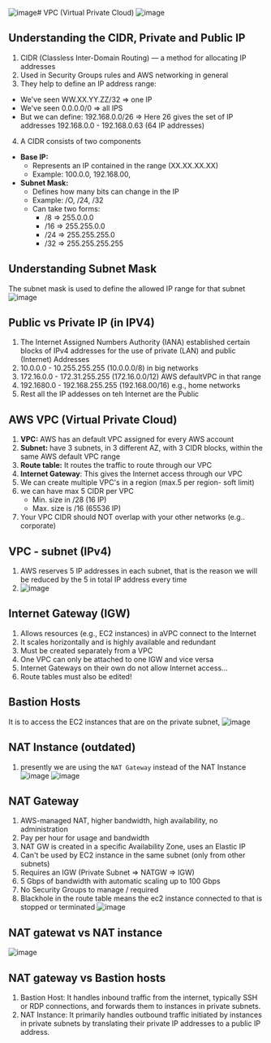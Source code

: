 ![image](https://github.com/bhargavsp/aws_solution-architect/assets/45779321/0a27657a-6cda-42ed-b539-6790b9c6d246)# VPC (Virtual Private Cloud)
![image](https://github.com/bhargavsp/aws_solution-architect/assets/45779321/55d97410-81a8-427a-b06f-2db00dc96bf1)

## Understanding the CIDR, Private and Public IP
1. CIDR (Classless Inter-Domain Routing) — a method for allocating IP addresses
2. Used in Security Groups rules and AWS networking in general
3. They help to define an IP address range: 
* We've seen WW.XX.YY.ZZ/32 => one IP 
* We've seen 0.0.0.0/0 => all IPS 
* But we can define: 192.168.0.0/26 => Here 26 gives the set of IP addresses 192.168.0.0 - 192.168.0.63 (64 IP addresses)
4. A CIDR consists of two components 
* **Base IP:** 
  * Represents an IP contained in the range (XX.XX.XX.XX) 
  * Example: 100.0.0, 192.168.00, 
* **Subnet Mask:** 
  * Defines how many bits can change in the IP 
  * Example: /O, /24, /32 
  * Can take two forms: 
    * /8 => 255.0.0.0 
    * /16 => 255.255.0.0 
    * /24 => 255.255.255.0 
    * /32 => 255.255.255.255

## Understanding Subnet Mask
The subnet mask is used to define the allowed IP range for that subnet
![image](https://github.com/bhargavsp/aws_solution-architect/assets/45779321/1adfef3d-32e2-4329-b93a-a31c55f749d4)

## Public vs Private IP (in IPV4)
1. The Internet Assigned Numbers Authority (IANA) established certain blocks of IPv4 addresses for the use of private (LAN) and public (Internet) Addresses
2.  10.0.0.0 - 10.255.255.255 (10.0.0.0/8) in big networks
3.  172.16.0.0 - 172.31.255.255 (172.16.0.0/12) AWS defaultVPC in that range
4.  192.1680.0 - 192.168.255.255 (192.168.00/16) e.g., home networks
5.  Rest all the IP addesses on teh Internet are the Public

## AWS VPC (Virtual Private Cloud)
1. **VPC:** AWS has an default VPC assigned for every AWS account
2. **Subnet:** have 3 subnets, in 3 different AZ, with 3 CIDR blocks, within the same AWS default VPC range
3. **Route table:** It routes the traffic to route through our VPC
4. **Internet Gateway**: This gives the Internet access through our VPC 
5. We can create multiple VPC's in a region (max.5 per region- soft limit)
6. we can have max 5 CIDR per VPC
   * Min. size in /28 (16 IP)
   * Max. size is /16 (65536 IP)
7. Your VPC CIDR should NOT overlap with your other networks (e.g.. corporate)

## VPC - subnet (IPv4)
1. AWS reserves 5 IP addresses in each subnet, that is the reason we will be reduced by the 5 in total IP address every time
2. ![image](https://github.com/bhargavsp/aws_solution-architect/assets/45779321/a4867833-6983-442b-ae26-20f312799632)

## Internet Gateway (IGW)
1. Allows resources (e.g., EC2 instances) in aVPC connect to the Internet
2. It scales horizontally and is highly available and redundant
3. Must be created separately from a VPC
4. One VPC can only be attached to one IGW and vice versa
5. Internet Gateways on their own do not allow Internet access...
6. Route tables must also be edited!

## Bastion Hosts
It is to access the EC2 instances that are on the private subnet,
![image](https://github.com/bhargavsp/aws_solution-architect/assets/45779321/b39ea108-d086-406f-8671-11d13bc5401c)

## NAT Instance (outdated)
1. presently we are using the `NAT Gateway` instead of the NAT Instance
![image](https://github.com/bhargavsp/aws_solution-architect/assets/45779321/d6382291-6e31-4fa8-8269-8273abb58c87)
![image](https://github.com/bhargavsp/aws_solution-architect/assets/45779321/3563019e-9f80-415d-9fa0-debd1585e1cc)

## NAT Gateway
1. AWS-managed NAT, higher bandwidth, high availability, no administration 
2. Pay per hour for usage and bandwidth 
3. NAT GW is created in a specific Availability Zone, uses an Elastic IP 
4. Can't be used by EC2 instance in the same subnet (only from other subnets) 
5. Requires an IGW (Private Subnet => NATGW => IGW) 
6. 5 Gbps of bandwidth with automatic scaling up to 100 Gbps 
7. No Security Groups to manage / required 
8. Blackhole in the route table means the ec2 instance connected  to that is stopped or terminated 
![image](https://github.com/bhargavsp/aws_solution-architect/assets/45779321/81bd85f9-51a7-467e-a592-36be1737414f)

## NAT gatewat vs NAT instance
![image](https://github.com/bhargavsp/aws_solution-architect/assets/45779321/2ef90757-0f67-4eaf-898d-4b146c9e46d7)

## NAT gateway vs Bastion hosts
1. Bastion Host: It handles inbound traffic from the internet, typically SSH or RDP connections, and forwards them to instances in private subnets.
2. NAT Instance: It primarily handles outbound traffic initiated by instances in private subnets by translating their private IP addresses to a public IP address.
